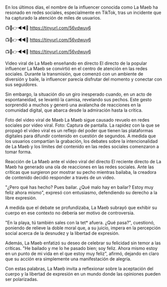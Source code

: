 En los últimos días, el nombre de la influencer conocida como La Maeb ha resonado en redes sociales, especialmente en TikTok, tras un incidente que ha capturado la atención de miles de usuarios.

📺📱👉◄◄🔴 https://tinyurl.com/56vdwuy6

📺📱👉◄◄🔴 https://tinyurl.com/56vdwuy6

📺📱👉◄◄🔴 https://tinyurl.com/56vdwuy6

Video viral de La Maeb enseñando en directo
El directo de la popular influencer La Maeb se convirtió en el centro de atención en las redes sociales. Durante la transmisión, que comenzó con un ambiente de diversión y baile, la influencer parecía disfrutar del momento y conectar con sus seguidores.

Sin embargo, la situación dio un giro inesperado cuando, en un acto de espontaneidad, se levantó la camisa, revelando sus pechos. Este gesto sorprendió a muchos y generó una avalancha de reacciones en la comunidad digital, que abarca desde la admiración hasta la crítica.

Foto del video viral de Maeb 
La Maeb sigue causado revuelo en redes sociales por video viral. Foto: Captura de pantalla.
La rapidez con la que se propagó el video viral es un reflejo del poder que tienen las plataformas digitales para difundir contenido en cuestión de segundos. A medida que los usuarios compartían la grabación, los debates sobre la intencionalidad de La Maeb y los límites del contenido en las redes sociales comenzaron a tomar forma.

Reacción de La Maeb ante el video viral del directo
El reciente directo de La Maeb ha generado una ola de reacciones en las redes sociales. Ante las críticas que surgieron por mostrar su pecho mientras bailaba, la creadora de contenido decidió responder a través de un video.

"¿Pero qué has hecho? Pues bailar. ¿Qué malo hay en bailar? Estoy muy feliz ahora mismo", expresó con entusiasmo, defendiendo su derecho a la libre expresión.

A medida que el debate se profundizaba, La Maeb subrayó que exhibir su cuerpo en ese contexto no debería ser motivo de controversia.


"En la playa, tú también sales con la tet* afuera. ¿Qué pasa?", cuestionó, poniendo de relieve la doble moral que, a su juicio, impera en la percepción social acerca de la desnudez y la libertad de expresión.

Además, La Maeb enfatizó su deseo de celebrar su felicidad sin temor a las críticas. "He bailado y me lo he pasado bien; soy feliz. Ahora mismo estoy en un punto de mi vida en el que estoy muy feliz", afirmó, dejando en claro que su acción era simplemente una manifestación de alegría.

Con estas palabras, La Maeb invita a reflexionar sobre la aceptación del cuerpo y la libertad de expresión en un mundo donde las opiniones pueden ser polarizadas.
